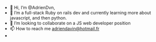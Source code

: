 - 👋 Hi, I’m @AdrienDvn, 
- 🌱 I’m a full-stack Ruby on rails dev and currently learning more about javascript, and then python.
- 💞️ I’m looking to collaborate on a JS web developer position
- 📫 How to reach me adriendavin@hotmail.fr   
- 





<!---
AdrienDvn/AdrienDvn is a ✨ special ✨ repository because its `README.md` (this file) appears on your GitHub profile.
You can click the Preview link to take a look at your changes.
--->
